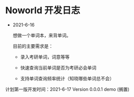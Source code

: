 # Noworld 开发日志

- 2021-6-16

  想做一个单词本，来背单词。

  目前的主要需求是：

  - 录入考研单词，词意等等

  - 快速查询当前单词是否为考研必会单词
  - 支持单词查询频率统计（知晓哪些单词总不会）

计划第一版开发时间：2021-6-17 Version 0.0.0.1 demo (搁置)

